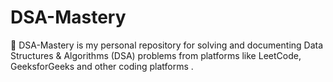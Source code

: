 # DSA-Mastery
🚀 DSA-Mastery is my personal repository for solving and documenting Data Structures &amp; Algorithms (DSA) problems from platforms like LeetCode, GeeksforGeeks and other coding platforms .
